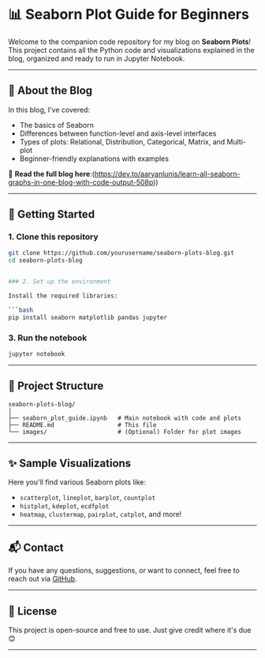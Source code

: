 # 📊 Seaborn Plot Guide for Beginners

Welcome to the companion code repository for my blog on **Seaborn Plots**!  
This project contains all the Python code and visualizations explained in the blog, organized and ready to run in Jupyter Notebook.

---



## 📖 About the Blog

In this blog, I’ve covered:
- The basics of Seaborn
- Differences between function-level and axis-level interfaces
- Types of plots: Relational, Distribution, Categorical, Matrix, and Multi-plot
- Beginner-friendly explanations with examples

📝 **Read the full blog here**:(https://dev.to/aaryanlunis/learn-all-seaborn-graphs-in-one-blog-with-code-output-508p))  

---

## 🚀 Getting Started

### 1. Clone this repository

```bash
git clone https://github.com/yourusername/seaborn-plots-blog.git
cd seaborn-plots-blog


### 2. Set up the environment

Install the required libraries:

```bash
pip install seaborn matplotlib pandas jupyter
```

### 3. Run the notebook

```bash
jupyter notebook
```

---

## 📁 Project Structure

```
seaborn-plots-blog/
│
├── seaborn_plot_guide.ipynb   # Main notebook with code and plots
├── README.md                  # This file
└── images/                    # (Optional) Folder for plot images
```

---

## ✨ Sample Visualizations

Here you'll find various Seaborn plots like:

* `scatterplot`, `lineplot`, `barplot`, `countplot`
* `histplot`, `kdeplot`, `ecdfplot`
* `heatmap`, `clustermap`, `pairplot`, `catplot`, and more!

---

## 📬 Contact

If you have any questions, suggestions, or want to connect, feel free to reach out via [GitHub](https://github.com/Aaryan-Lunis).

---

## 📌 License

This project is open-source and free to use. Just give credit where it's due 😊

---
